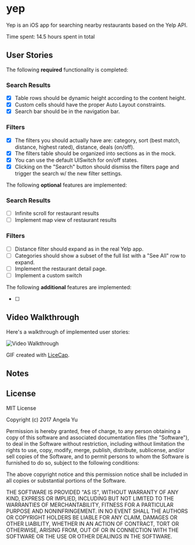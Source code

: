 # yep

Yep is an iOS app for searching nearby restaurants based on the Yelp API.

Time spent: 14.5 hours spent in total

## User Stories

The following **required** functionality is completed:

### Search Results
- [x] Table rows should be dynamic height according to the content height.
- [x] Custom cells should have the proper Auto Layout constraints.
- [x] Search bar should be in the navigation bar.

### Filters
- [x] The filters you should actually have are: category, sort (best match, distance, highest rated), distance, deals (on/off).
- [x] The filters table should be organized into sections as in the mock.
- [x] You can use the default UISwitch for on/off states.
- [x] Clicking on the "Search" button should dismiss the filters page and trigger the search w/ the new filter settings.

The following **optional** features are implemented:

### Search Results
- [ ] Infinite scroll for restaurant results
- [ ] Implement map view of restaurant results

### Filters
- [ ] Distance filter should expand as in the real Yelp app.
- [ ] Categories should show a subset of the full list with a "See All" row to expand.
- [ ] Implement the restaurant detail page.
- [ ] Implement a custom switch

The following **additional** features are implemented:

- [ ]

## Video Walkthrough

Here's a walkthrough of implemented user stories:

<img src='' title='Video Walkthrough' width='' alt='Video Walkthrough' />

GIF created with [LiceCap](http://www.cockos.com/licecap/).

## Notes



## License

  MIT License

  Copyright (c) 2017 Angela Yu

  Permission is hereby granted, free of charge, to any person obtaining a copy
  of this software and associated documentation files (the "Software"), to deal
  in the Software without restriction, including without limitation the rights
  to use, copy, modify, merge, publish, distribute, sublicense, and/or sell
  copies of the Software, and to permit persons to whom the Software is
  furnished to do so, subject to the following conditions:

  The above copyright notice and this permission notice shall be included in all
  copies or substantial portions of the Software.

  THE SOFTWARE IS PROVIDED "AS IS", WITHOUT WARRANTY OF ANY KIND, EXPRESS OR
  IMPLIED, INCLUDING BUT NOT LIMITED TO THE WARRANTIES OF MERCHANTABILITY,
  FITNESS FOR A PARTICULAR PURPOSE AND NONINFRINGEMENT. IN NO EVENT SHALL THE
  AUTHORS OR COPYRIGHT HOLDERS BE LIABLE FOR ANY CLAIM, DAMAGES OR OTHER
  LIABILITY, WHETHER IN AN ACTION OF CONTRACT, TORT OR OTHERWISE, ARISING FROM,
  OUT OF OR IN CONNECTION WITH THE SOFTWARE OR THE USE OR OTHER DEALINGS IN THE
  SOFTWARE.
